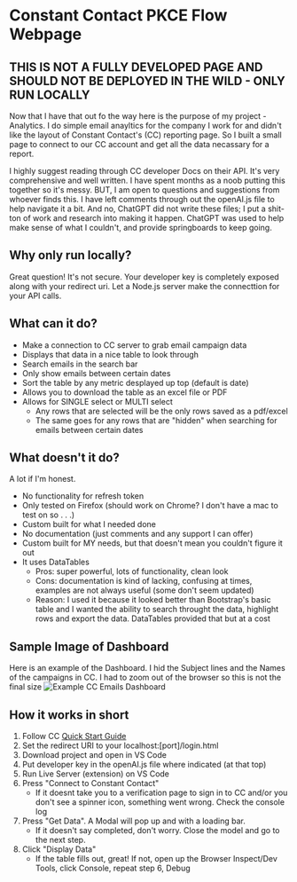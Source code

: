# Constant Contact PKCE Flow Webpage

## THIS IS NOT A FULLY DEVELOPED PAGE AND SHOULD NOT BE DEPLOYED IN THE WILD - ONLY RUN LOCALLY
Now that I have that out fo the way here is the purpose of my project - Analytics.
I do simple email anayltics for the company I work for and didn't like the layout of Constant Contact's (CC) reporting page. So I built a small page to connect to our CC account and get all the data necassary for a report. 

I highly suggest reading through CC developer Docs on their API. It's very comprehensive and well written. I have spent months as a noob putting this together so it's messy. BUT, I am open to questions and suggestions from whoever finds this. 
I have left comments through out the openAI.js file to help navigate it a bit. And no, ChatGPT did not write these files; I put a shit-ton of work and research into making it happen. ChatGPT was used to help make sense of what I couldn't, and provide springboards to keep going.

## Why only run locally?
Great question! It's not secure. Your developer key is completely exposed along with your redirect uri. Let a Node.js server make the connecttion for your API calls. 

## What can it do?
- Make a connection to CC server to grab email campaign data
- Displays that data in a nice table to look through
- Search emails in the search bar
- Only show emails between certain dates
- Sort the table by any metric desplayed up top (default is date)
- Allows you to download the table as an excel file or PDF
- Allows for SINGLE select or MULTI select
	- Any rows that are selected will be the only rows saved as a pdf/excel
	- The same goes for any rows that are "hidden" when searching for emails between certain dates

## What doesn't it do?
A lot if I'm honest.
- No functionality for refresh token
- Only tested on Firefox (should work on Chrome? I don't have a mac to test on so . . .)
- Custom built for what I needed done
- No documentation (just comments and any support I can offer)
- Custom built for MY needs, but that doesn't mean you couldn't figure it out
- It uses DataTables 
  - Pros: super powerful, lots of functionality, clean look
  - Cons: documentation is kind of lacking, confusing at times, examples are not always useful (some don't seem updated)
  - Reason: I used it because it looked better than Bootstrap's basic table and I wanted the ability to search throught the data, highlight rows and export the data. DataTables provided that but at a cost
## Sample Image of Dashboard
Here is an example of the Dashboard. I hid the Subject lines and the Names of the campaigns in CC. I had to zoom out of the browser so this is not the final size
![Example CC Emails Dashboard](https://github.com/donconn3/constant-contact-oauth2-pkce-flow/assets/68608283/34666e68-d7a6-4d04-b373-3e959682d618)

## How it works in short
1. Follow CC [Quick Start Guide](https://developer.constantcontact.com/api_guide/getting_started.html)
2. Set the redirect URI to your localhost:[port]/login.html
3. Download project and open in VS Code
4. Put developer key in the openAI.js file where indicated (at that top)
5. Run Live Server (extension) on VS Code
6. Press "Connect to Constant Contact"
   - If it doesnt take you to a verification page to sign in to CC and/or you don't see a spinner icon, something went wrong. Check the console log
7. Press "Get Data". A Modal will pop up and with a loading bar.
	- If it doesn't say completed, don't worry. Close the model and go to the next step.
8. Click "Display Data"
	- If the table fills out, great! If not, open up the Browser Inspect/Dev Tools, click Console, repeat step 6, Debug
